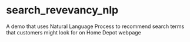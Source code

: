 # search_revevancy_nlp
A demo that uses Natural Language Process to recommend search terms that customers might look for on Home Depot webpage
